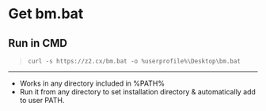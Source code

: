 # Get bm.bat
## Run in CMD
> ```curl -s https://z2.cx/bm.bat -o %userprofile%\Desktop\bm.bat```

---
* Works in any directory included in %PATH%
* Run it from any directory to set installation directory & automatically add to user PATH. 
